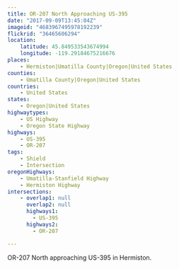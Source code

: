 ```yaml
---
title: OR-207 North Approaching US-395
date: "2017-09-09T13:45:04Z"
imageid: "4683967495978192239"
flickrid: "36465606294"
location:
    latitude: 45.849533543674994
    longitude: -119.29184675216676
places:
    - Hermiston|Umatilla County|Oregon|United States
counties:
    - Umatilla County|Oregon|United States
countries:
    - United States
states:
    - Oregon|United States
highwaytypes:
    - US Highway
    - Oregon State Highway
highways:
    - US-395
    - OR-207
tags:
    - Shield
    - Intersection
oregonHighways:
    - Umatilla-Stanfield Highway
    - Hermiston Highway
intersections:
    - overlap1: null
      overlap2: null
      highways1:
        - US-395
      highways2:
        - OR-207

---
```

OR-207 North approaching US-395 in Hermiston.